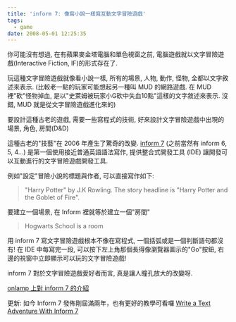 ```yaml
---
title: 'inform 7: 像寫小說一樣寫互動文字冒險遊戲'
tags:
  - game
date: 2008-05-01 12:25:35
---
```


你可能沒有想過, 在有蘋果麥金塔電腦和單色視窗之前, 電腦遊戲就以文字冒險遊戲(Interactive Fiction, IF)的形式存在了.

玩這種文字冒險遊戲就像看小說一樣, 所有的場景, 人物, 動作, 怪物, 全都以文字敘述來表示.
(比較老一點的玩家可能想起另一種叫 MUD 的網路遊戲. 在 MUD 裡"砍"怪物掉血, 是以"史萊姆被玩家小G砍中失血10點"這樣的文字敘述來表示. 沒錯, MUD 就是從文字冒險遊戲進化來的)

要設計這種古老的遊戲, 需要一些寫程式的技術, 好來設計文字冒險遊戲中出現的場景, 角色, 房間(D&amp;D)

這種古老的"技藝"在 2006 年產生了驚奇的改變. [inform 7](http://www.inform-fiction.org/I7/Welcome.html) (之前當然有 inform 6, 5, 4...) 是第一個使用接近普通英語語法寫作, 提供整合式開發工具 (IDE) 讓開發可以互動進行的文字冒險遊戲開發工具.

例如"設定"冒險小說的標題與作者, 可以直接寫作如下:

> "Harry Potter" by J.K Rowling.
> The story headline is "Harry Potter and the Goblet of Fire".

要建立一個場景, 在 Inform 裡就等於建立一個"房間"

> Hogwarts School is a room

用 inform 7 寫文字冒險遊戲根本不像在寫程式, 一個括弧或是一個判斷語句都沒有!
在 IDE 中每寫完一段, 可以按下左上角那個長得像瀏覽器圖示的"Go"按鈕, 右邊的視窗中立即顯示可以玩的文字冒險遊戲!

inform 7 對於文字冒險遊戲愛好者而言, 真是讓人瞳孔放大的改變呀.

[onlamp 上對 inform 7 的介紹](http://www.onlamp.com/pub/a/onlamp/2006/06/08/inside-inform-7.html)

更新: 如今 Inform 7 發佈剛屆滿兩年，也有更好的教學可看囉
[Write a Text Adventure With Inform 7](http://www.brasslantern.org/writers/howto/i7tutorial.html)